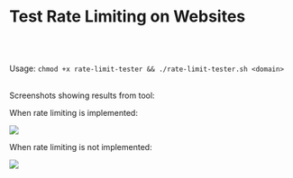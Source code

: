 # Test Rate Limiting on Websites

<br />
<br />

Usage:
``
chmod +x rate-limit-tester && ./rate-limit-tester.sh <domain>
``
<br />
<br />

Screenshots showing results from tool: 

When rate limiting is implemented: 

<img src="https://s3.parrot-ctfs.com/66e340b59a92b5.39161750.png">

<br/>

When rate limiting is not implemented: 

<img src="https://s3.parrot-ctfs.com/66e340e8f39f85.45647476.png">
